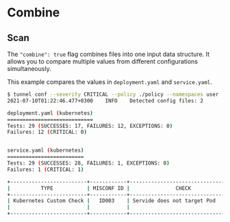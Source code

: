 # Combine

## Scan
The `"combine": true` flag combines files into one input data structure.
It allows you to compare multiple values from different configurations simultaneously.

This example compares the values in `deployment.yaml` and `service.yaml`.

``` bash
$ tunnel conf --severity CRITICAL --policy ./policy --namespaces user ./configs
2021-07-10T01:22:46.477+0300    INFO    Detected config files: 2

deployment.yaml (kubernetes)
============================
Tests: 29 (SUCCESSES: 17, FAILURES: 12, EXCEPTIONS: 0)
Failures: 12 (CRITICAL: 0)


service.yaml (kubernetes)
=========================
Tests: 29 (SUCCESSES: 28, FAILURES: 1, EXCEPTIONS: 0)
Failures: 1 (CRITICAL: 1)

+-------------------------+------------+------------------------------------+----------+------------------------------------------+
|          TYPE           | MISCONF ID |               CHECK                | SEVERITY |                 MESSAGE                  |
+-------------------------+------------+------------------------------------+----------+------------------------------------------+
| Kubernetes Custom Check |   ID003    | Servide does not target Pod        | CRITICAL | Service 'my-nginx' selector does not     |
|                         |            |                                    |          | match with any Pod label                 |
+-------------------------+------------+------------------------------------+----------+------------------------------------------+
```